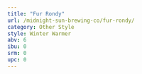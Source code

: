 ```yaml
---
title: "Fur Rondy"
url: /midnight-sun-brewing-co/fur-rondy/
category: Other Style
style: Winter Warmer
abv: 6
ibu: 0
srm: 0
upc: 0
---
```


